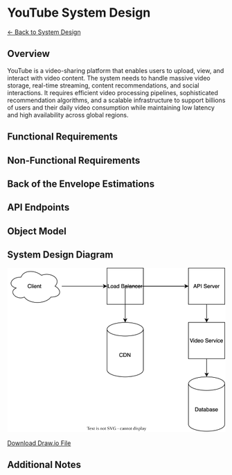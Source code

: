 # YouTube System Design

[← Back to System Design](../system-design.md)

## Overview

YouTube is a video-sharing platform that enables users to upload, view, and interact with video content. The system needs to handle massive video storage, real-time streaming, content recommendations, and social interactions. It requires efficient video processing pipelines, sophisticated recommendation algorithms, and a scalable infrastructure to support billions of users and their daily video consumption while maintaining low latency and high availability across global regions.

## Functional Requirements

## Non-Functional Requirements

## Back of the Envelope Estimations

## API Endpoints

## Object Model

## System Design Diagram

![YouTube System Design](youtube.svg)

[Download Draw.io File](youtube.drawio)

## Additional Notes
